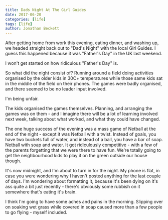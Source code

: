 ```yaml
---
title: Dads Night At The Girl Guides
date: 2017-06-20
categories: [life]
tags: [life]
author: Jonathan Beckett
---
```


After getting home from work this evening, eating dinner, and washing up, we headed straight back out to "Dad's Night" with the local Girl Guides. I guess this happened because it was "Father's Day" in the UK last weekend.

I won't get started on how ridiculous "Father's Day" is.

So what did the night consist of? Running around a field doing activities organised by the older kids in 30C+ temperatures while those same kids sat in the middle of the field on their phones. The games were badly organised, and there seemed to be no leader input involved.

I'm being unfair.

The kids organised the games themselves. Planning, and arranging the games was on them - and I imagine there will be a lot of learning involved next week, talking about what worked, and what they could have changed.

The one huge success of the evening was a mass game of Netball at the end of the night - except it was Netball with a twist. Instead of goals, you have two buckets full of water, and instead of a ball, you have a bar of soap. Netball with soap and water. It got ridiculously competitive - with a few of the parents forgetting that we were there to have fun. We're totally going to get the neighbourhood kids to play it on the green outside our house though.

It's now midnight, and I'm about to turn in for the night. My phone is flat, in case you were wondering why I haven't posted anything for the last couple of days. I'm wondering about formatting it, because it's been dying on it's ass quite a bit just recently - there's obviously some rubbish on it somewhere that's eating it's brain.

I think I'm going to have some aches and pains in the morning. Slipping over on soaking wet grass while covered in soap caused more than a few people to go flying - myself included.